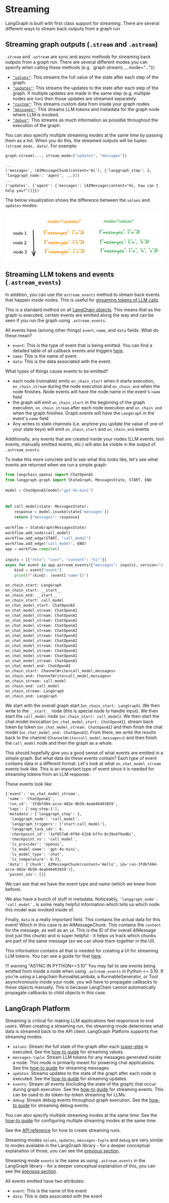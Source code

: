# Streaming

LangGraph is built with first class support for streaming. There are several different ways to stream back outputs from a graph run

## Streaming graph outputs (`.stream` and `.astream`)

`.stream` and `.astream` are sync and async methods for streaming back outputs from a graph run.
There are several different modes you can specify when calling these methods (e.g. `graph.stream(..., mode="...")):

- [`"values"`](../how-tos/streaming.ipynb#values): This streams the full value of the state after each step of the graph.
- [`"updates"`](../how-tos/streaming.ipynb#updates): This streams the updates to the state after each step of the graph. If multiple updates are made in the same step (e.g. multiple nodes are run) then those updates are streamed separately.
- [`"custom"`](../how-tos/streaming.ipynb#custom): This streams custom data from inside your graph nodes.
- [`"messages"`](../how-tos/streaming-tokens.ipynb): This streams LLM tokens and metadata for the graph node where LLM is invoked.
- [`"debug"`](../how-tos/streaming.ipynb#debug): This streams as much information as possible throughout the execution of the graph.

You can also specify multiple streaming modes at the same time by passing them as a list. When you do this, the streamed outputs will be tuples `(stream_mode, data)`. For example:

```python
graph.stream(..., stream_mode=["updates", "messages"])
```

```
...
('messages', (AIMessageChunk(content='Hi'), {'langgraph_step': 3, 'langgraph_node': 'agent', ...}))
...
('updates', {'agent': {'messages': [AIMessage(content="Hi, how can I help you?")]}})
```

The below visualization shows the difference between the `values` and `updates` modes:

![values vs updates](../static/values_vs_updates.png)


## Streaming LLM tokens and events (`.astream_events`)

In addition, you can use the `astream_events` method to stream back events that happen _inside_ nodes. This is useful for [streaming tokens of LLM calls](../how-tos/streaming-tokens.ipynb).

This is a standard method on all [LangChain objects](https://python.langchain.com/docs/concepts/#runnable-interface). This means that as the graph is executed, certain events are emitted along the way and can be seen if you run the graph using `.astream_events`. 

All events have (among other things) `event`, `name`, and `data` fields. What do these mean?

- `event`: This is the type of event that is being emitted. You can find a detailed table of all callback events and triggers [here](https://python.langchain.com/docs/concepts/#callback-events).
- `name`: This is the name of event.
- `data`: This is the data associated with the event.

What types of things cause events to be emitted?

* each node (runnable) emits `on_chain_start` when it starts execution, `on_chain_stream` during the node execution and `on_chain_end` when the node finishes. Node events will have the node name in the event's `name` field
* the graph will emit `on_chain_start` in the beginning of the graph execution, `on_chain_stream` after each node execution and `on_chain_end` when the graph finishes. Graph events will have the `LangGraph` in the event's `name` field
* Any writes to state channels (i.e. anytime you update the value of one of your state keys) will emit `on_chain_start` and `on_chain_end` events

Additionally, any events that are created inside your nodes (LLM events, tool events, manually emitted events, etc.) will also be visible in the output of `.astream_events`.

To make this more concrete and to see what this looks like, let's see what events are returned when we run a simple graph:

```python
from langchain_openai import ChatOpenAI
from langgraph.graph import StateGraph, MessagesState, START, END

model = ChatOpenAI(model="gpt-4o-mini")


def call_model(state: MessagesState):
    response = model.invoke(state['messages'])
    return {"messages": response}

workflow = StateGraph(MessagesState)
workflow.add_node(call_model)
workflow.add_edge(START, "call_model")
workflow.add_edge("call_model", END)
app = workflow.compile()

inputs = [{"role": "user", "content": "hi!"}]
async for event in app.astream_events({"messages": inputs}, version="v1"):
    kind = event["event"]
    print(f"{kind}: {event['name']}")
```
```shell
on_chain_start: LangGraph
on_chain_start: __start__
on_chain_end: __start__
on_chain_start: call_model
on_chat_model_start: ChatOpenAI
on_chat_model_stream: ChatOpenAI
on_chat_model_stream: ChatOpenAI
on_chat_model_stream: ChatOpenAI
on_chat_model_stream: ChatOpenAI
on_chat_model_stream: ChatOpenAI
on_chat_model_stream: ChatOpenAI
on_chat_model_stream: ChatOpenAI
on_chat_model_stream: ChatOpenAI
on_chat_model_stream: ChatOpenAI
on_chat_model_stream: ChatOpenAI
on_chat_model_stream: ChatOpenAI
on_chat_model_end: ChatOpenAI
on_chain_start: ChannelWrite<call_model,messages>
on_chain_end: ChannelWrite<call_model,messages>
on_chain_stream: call_model
on_chain_end: call_model
on_chain_stream: LangGraph
on_chain_end: LangGraph
```

We start with the overall graph start (`on_chain_start: LangGraph`). We then write to the `__start__` node (this is special node to handle input).
We then start the `call_model` node (`on_chain_start: call_model`). We then start the chat model invocation (`on_chat_model_start: ChatOpenAI`),
stream back token by token (`on_chat_model_stream: ChatOpenAI`) and then finish the chat model (`on_chat_model_end: ChatOpenAI`). From there, 
we write the results back to the channel (`ChannelWrite<call_model,messages>`) and then finish the `call_model` node and then the graph as a whole.

This should hopefully give you a good sense of what events are emitted in a simple graph. But what data do these events contain?
Each type of event contains data in a different format. Let's look at what `on_chat_model_stream` events look like. This is an important type of event
since it is needed for streaming tokens from an LLM response.

These events look like:

```shell
{'event': 'on_chat_model_stream',
 'name': 'ChatOpenAI',
 'run_id': '3fdbf494-acce-402e-9b50-4eab46403859',
 'tags': ['seq:step:1'],
 'metadata': {'langgraph_step': 1,
  'langgraph_node': 'call_model',
  'langgraph_triggers': ['start:call_model'],
  'langgraph_task_idx': 0,
  'checkpoint_id': '1ef657a0-0f9d-61b8-bffe-0c39e4f9ad6c',
  'checkpoint_ns': 'call_model',
  'ls_provider': 'openai',
  'ls_model_name': 'gpt-4o-mini',
  'ls_model_type': 'chat',
  'ls_temperature': 0.7},
 'data': {'chunk': AIMessageChunk(content='Hello', id='run-3fdbf494-acce-402e-9b50-4eab46403859')},
 'parent_ids': []}
```
We can see that we have the event type and name (which we knew from before).

We also have a bunch of stuff in metadata. Noticeably, `'langgraph_node': 'call_model',` is some really helpful information
which tells us which node this model was invoked inside of.

Finally, `data` is a really important field. This contains the actual data for this event! Which in this case
is an AIMessageChunk. This contains the `content` for the message, as well as an `id`.
This is the ID of the overall AIMessage (not just this chunk) and is super helpful - it helps
us track which chunks are part of the same message (so we can show them together in the UI).

This information contains all that is needed for creating a UI for streaming LLM tokens. You can see a 
guide for that [here](../how-tos/streaming-tokens.ipynb).


!!! warning "ASYNC IN PYTHON<=3.10"
    You may fail to see events being emitted from inside a node when using `.astream_events` in Python <= 3.10. If you're using a Langchain RunnableLambda, a RunnableGenerator, or Tool asynchronously inside your node, you will have to propagate callbacks to these objects manually. This is because LangChain cannot automatically propagate callbacks to child objects in this case.


## LangGraph Platform

Streaming is critical for making LLM applications feel responsive to end users. When creating a streaming run, the streaming mode determines what data is streamed back to the API client. LangGraph Platform supports five streaming modes:

- `values`: Stream the full state of the graph after each [super-step](https://langchain-ai.github.io/langgraph/concepts/low_level/#graphs) is executed. See the [how-to guide](../cloud/how-tos/stream_values.md) for streaming values.
- `messages-tuple`: Stream LLM tokens for any messages generated inside a node. This mode is primarily meant for powering chat applications. See the [how-to guide](../cloud/how-tos/stream_messages.md) for streaming messages.
- `updates`: Streams updates to the state of the graph after each node is executed. See the [how-to guide](../cloud/how-tos/stream_updates.md) for streaming updates.
- `events`: Stream all events (including the state of the graph) that occur during graph execution. See the [how-to guide](../cloud/how-tos/stream_events.md) for streaming events. This can be used to do token-by-token streaming for LLMs.
- `debug`: Stream debug events throughout graph execution. See the [how-to guide](../cloud/how-tos/stream_debug.md) for streaming debug events.

You can also specify multiple streaming modes at the same time. See the [how-to guide](../cloud/how-tos/stream_multiple.md) for configuring multiple streaming modes at the same time.

See the [API reference](../cloud/reference/api/api_ref.html#tag/threads-runs/POST/threads/{thread_id}/runs/stream) for how to create streaming runs.

Streaming modes `values`, `updates`, `messages-tuple` and `debug` are very similar to modes available in the LangGraph library - for a deeper conceptual explanation of those, you can see the [previous section](#streaming-graph-outputs-stream-and-astream).

Streaming mode `events` is the same as using `.astream_events` in the LangGraph library - for a deeper conceptual explanation of this, you can see the [previous section](#streaming-graph-outputs-stream-and-astream).

All events emitted have two attributes:

- `event`: This is the name of the event
- `data`: This is data associated with the event